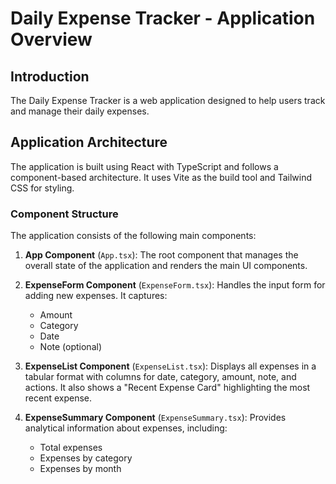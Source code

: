 # Daily Expense Tracker - Application Overview

## Introduction

The Daily Expense Tracker is a web application designed to help users track and manage their daily expenses.

## Application Architecture

The application is built using React with TypeScript and follows a component-based architecture. It uses Vite as the build tool and Tailwind CSS for styling.

### Component Structure

The application consists of the following main components:

1. **App Component** (`App.tsx`): The root component that manages the overall state of the application and renders the main UI components.

2. **ExpenseForm Component** (`ExpenseForm.tsx`): Handles the input form for adding new expenses. It captures:
   - Amount
   - Category
   - Date
   - Note (optional)

3. **ExpenseList Component** (`ExpenseList.tsx`): Displays all expenses in a tabular format with columns for date, category, amount, note, and actions. It also shows a "Recent Expense Card" highlighting the most recent expense.

4. **ExpenseSummary Component** (`ExpenseSummary.tsx`): Provides analytical information about expenses, including:
   - Total expenses
   - Expenses by category
   - Expenses by month